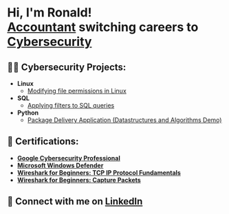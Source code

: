 <h1>Hi, I'm Ronald! <br/><a href="https://www.linkedin.com/in/ronaldmlam/">Accountant</a> switching careers to <a href="https://coursera.org/share/9880fbe25ab9885c496b319223bf6870">Cybersecurity</a>

<h2>👨‍💻 Cybersecurity Projects:</h2>

- <b>Linux</b>
  - [Modifying file permissions in Linux](https://github.com/ronald-lam/Linux)
- <b>SQL</b>
  - [Applying filters to SQL queries](https://github.com/ronald-lam/sql)
- <b>Python</b>
  - [Package Delivery Application (Datastructures and Algorithms Demo)](https://github.com/joshmadakor1/Package-Delivery-Pathfinding-Algorithm)

<h2>🧾 Certifications:</h2>

- <b>[Google Cybersecurity Professional](https://coursera.org/share/9880fbe25ab9885c496b319223bf6870)</b>
- <b>[Microsoft Windows Defender](https://coursera.org/share/3b18ee9fddd0797483499139a2ecaab7)</b>
- <b>[Wireshark for Beginners: TCP IP Protocol Fundamentals](https://coursera.org/share/1b6619fe69629294043de1ca4cc0b086)</b>
- <b>[Wireshark for Beginners: Capture Packets](https://coursera.org/share/6e8b929f9dcb0e8dedf16d0aa73b7cfc)</b>

<h2> 🤳 Connect with me on <a href="https://www.linkedin.com/in/ronaldmlam/">LinkedIn</a></h2>
